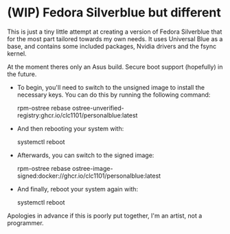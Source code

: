 # (WIP) Fedora Silverblue but different

This is just a tiny little attempt at creating a version of Fedora Silverblue that for the most part tailored towards my own needs. It uses Universal Blue as a base, and contains some included packages, Nvidia drivers and the fsync kernel. 

At the moment theres only an Asus build. Secure boot support (hopefully) in the future.

- To begin, you'll need to switch to the unsigned image to install the
  necessary keys. You can do this by running the following command:

  rpm-ostree rebase ostree-unverified-registry:ghcr.io/clc1101/personalblue:latest

- And then rebooting your system with:

  systemctl reboot

- Afterwards, you can switch to the signed image:

  rpm-ostree rebase ostree-image-signed:docker://ghcr.io/clc1101/personalblue:latest

- And finally, reboot your system again with:

  systemctl reboot

Apologies in advance if this is poorly put together, I'm an artist, not a programmer.
